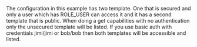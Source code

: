 The configuration in this example has two template. One that is secured and only a user which has ROLE\_USER
can access it and it has a second template that is public. When doing a get capabilities with no
authentication only the unsecured template will be listed. If you use basic auth with credentials jimi/jimi or
bob/bob then both templates will be accessible and listed.
